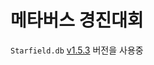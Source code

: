 # 메타버스 경진대회
`Starfield.db` [v1.5.3](https://github.com/2021-metaverse-developer-contest/coU_crawling/releases/tag/v.1.5.3) 버전을 사용중